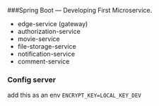 ###Spring Boot — Developing First Microservice.
- edge-service (gateway)
- authorization-service
- movie-service
- file-storage-service
- notification-service
- comment-service
### Config server 
add this as an env `ENCRYPT_KEY=LOCAL_KEY_DEV`


